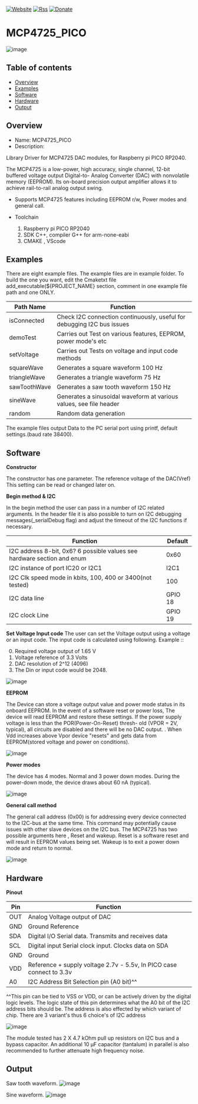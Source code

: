 [![Website](https://img.shields.io/badge/Website-Link-blue.svg)](https://gavinlyonsrepo.github.io/)  [![Rss](https://img.shields.io/badge/Subscribe-RSS-yellow.svg)](https://gavinlyonsrepo.github.io//feed.xml)  [![Donate](https://img.shields.io/badge/Donate-PayPal-green.svg)](https://www.paypal.com/paypalme/whitelight976)


# MCP4725_PICO

![image](https://github.com/gavinlyonsrepo/MCP4725_PICO/blob/main/extra/images/device.jpg)


Table of contents
---------------------------

  * [Overview](#overview)
  * [Examples](#examples)
  * [Software](#software)  
  * [Hardware](#hardware)
  * [Output](#output)

Overview
-----------------
* Name: MCP4725_PICO
* Description:

Library Driver for  MCP4725 DAC modules,
for Raspberry pi PICO RP2040. 

The MCP4725 is a low-power, high accuracy, single
channel, 12-bit buffered voltage output Digital-to-
Analog Converter (DAC) with nonvolatile memory
(EEPROM). Its on-board precision output amplifier
allows it to achieve rail-to-rail analog output swing.

* Supports MCP4725 features including EEPROM r/w, Power modes and general call. 

* Toolchain
	1. Raspberry pi PICO RP2040
	2. SDK C++, compiler G++ for arm-none-eabi
	3. CMAKE , VScode


Examples
---------------------
There are eight example files.
The example files are in example folder. To build the one you want, edit the Cmaketxt file add_executable(${PROJECT_NAME} section, comment in one example file path and one ONLY. 

| Path Name | Function |
| --- | --- |
| isConnected | Check I2C connection continuously, useful for debugging I2C bus issues |
| demoTest | Carries out Test on various features, EEPROM, power mode's etc |
| setVoltage | Carries out Tests on voltage and input code methods |
| squareWave | Generates a square waveform  100 Hz  |
| triangleWave | Generates a triangle waveform  75 Hz  |
| sawToothWave | Generates a saw tooth waveform 150 Hz   |
| sineWave | Generates  a sinusoidal waveform at various values, see file header |
| random | Random data generation |

The example files output Data to the PC serial port using printf,  default settings.(baud rate 38400). 

Software
---------------------
**Constructor**

The constructor has one parameter. The reference voltage of the DAC(Vref)
This setting can be read or changed later on.

**Begin method & I2C**

In the begin method the user can pass in a number of I2C related arguments.
In the header file it is also possible to turn on I2C debugging messages(_serialDebug flag) and
adjust the timeout of the I2C functions if necessary.

| Function | Default |
| --- |  --- | 
| I2C address 8-bit,  0x6? 6 possible values see hardware section and enum  | 0x60 |
| I2C instance of port IC20 or I2C1 | I2C1 |
| I2C Clk speed mode in  kbits, 100, 400 or 3400(not tested) | 100 |
| I2C data line | GPIO 18 |
| I2C clock Line | GPIO 19 |

**Set Voltage Input code**
The user can set the Voltage output using a voltage or an input code.
The input code is calculated using following. Example :: 

0. Required voltage output of 1.65 V
1. Voltage reference of 3.3 Volts 
2. DAC resolution of 2^12 (4096) 
3. The Din or input code would be  2048.

![image](https://github.com/gavinlyonsrepo/MCP4725_PICO/blob/main/extra/images/inputcode.jpg)

**EEPROM**

The Device can store a voltage output value and power mode status in its onboard EEPROM.
In the event of a software reset or power loss, The device will read EEPROM and restore these settings. If the power supply voltage is less than the POR(Power-On-Reset) thresh-
old (VPOR = 2V, typical), all circuits are disabled and there will be no DAC output. . 
When Vdd increases above Vpor device "resets" and gets data from EEPROM(stored voltage and power on conditions).

![image](https://github.com/gavinlyonsrepo/MCP4725_PICO/blob/main/extra/images/eeprom.jpg)

**Power modes**

The device has 4  modes. Normal and 3 power down modes. During the power-down mode, the device draws about 60 nA (typical).

![image](https://github.com/gavinlyonsrepo/MCP4725_PICO/blob/main/extra/images/powerdown.jpg)

**General call method**

The general call address (0x00) is for addressing every device connected to the I2C-bus at the same time. This command may potentially cause issues with other slave devices on the I2C bus.
The MCP4725 has two possible arguments here , Reset and wakeup. Reset is a software reset and will result in EEPROM values being set. Wakeup is to exit a power down mode and return to normal.

![image](https://github.com/gavinlyonsrepo/MCP4725_PICO/blob/main/extra/images/call.jpg)

Hardware
---------------------

**Pinout**

| Pin | Function | 
| --- | --- |
| OUT | Analog Voltage output of DAC | 
| GND | Ground Reference |
| SDA |Digital I/O Serial data. Transmits and receives data |
| SCL | Digital input Serial clock input. Clocks data on SDA |
| GND | Ground |
| VDD  | Reference + supply voltage 2.7v - 5.5v,  In PICO case connect to 3.3v |
| A0 | I2C Address Bit Selection pin (A0 bit)^^ |

^^This pin can be tied to VSS or VDD,
or can be actively driven by the digital logic levels. The logic state of this
pin determines what the A0 bit of the I2C address bits should be. 
The address is also effected by which variant of chip. There are 3 variant's thus
6 choice's of I2C address

![image](https://github.com/gavinlyonsrepo/MCP4725_PICO/blob/main/extra/images/hardware.jpg)

The module tested has 2 X 4.7 kOhm  pull up resistors on I2C bus and a bypass capacitor.
An additional 10 µF capacitor (tantalum) in parallel is also recommended to
further attenuate high frequency noise.


Output
--------------------

Saw tooth waveform.
![image](https://github.com/gavinlyonsrepo/MCP4725_PICO/blob/main/extra/images/sawtooth.jpg)

Sine waveform.
![image](https://github.com/gavinlyonsrepo/MCP4725_PICO/blob/main/extra/images/sine32.jpg)
